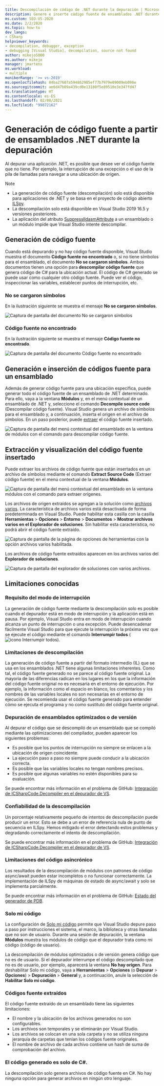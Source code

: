 ```yaml
---
title: Descompilación de código de .NET durante la depuración | Microsoft Docs
description: Genere e inserte código fuente de ensamblados .NET durante la depuración en Visual Studio. Extraiga y visualice el código fuente insertado.
ms.custom: SEO-VS-2020
ms.date: 2/2/2020
ms.topic: how-to
dev_langs:
- CSharp
helpviewer_keywords:
- decompilation, debugger, exception
- debugging [Visual Studio], decompilation, source not found
author: mikejo5000
ms.author: mikejo
manager: jmartens
ms.workload:
- multiple
monikerRange: '>= vs-2019'
ms.openlocfilehash: 84ba27607a594862905ef77b7979e89009eb098e
ms.sourcegitcommit: ae6d47b09a439cd0e13180f5e89510e3e347fd47
ms.translationtype: HT
ms.contentlocale: es-ES
ms.lasthandoff: 02/08/2021
ms.locfileid: "99872162"
---
```

# <a name="generate-source-code-from-net-assemblies-while-debugging"></a>Generación de código fuente a partir de ensamblados .NET durante la depuración

Al depurar una aplicación .NET, es posible que desee ver el código fuente que no tiene. Por ejemplo, la interrupción de una excepción o el uso de la pila de llamadas para navegar a una ubicación de origen.

> [!NOTE]
> * La generación de código fuente (descompilación) solo está disponible para aplicaciones de .NET y se basa en el proyecto de código abierto [ILSpy](https://github.com/icsharpcode/ILSpy).
> * La descompilación solo está disponible en Visual Studio 2019 16.5 y versiones posteriores.
> * La aplicación del atributo [SuppressIldasmAttribute](/dotnet/api/system.runtime.compilerservices.suppressildasmattribute) a un ensamblado o un módulo impide que Visual Studio intente descompilar.

## <a name="generate-source-code"></a>Generación de código fuente

Cuando está depurando y no hay código fuente disponible, Visual Studio muestra el documento **Código fuente no encontrado** o, si no tiene símbolos para el ensamblado, el documento **No se cargaron símbolos**. Ambos documentos tienen una opción para **descompilar código fuente** que genera código de C# para la ubicación actual. El código de C# generado se puede usar como cualquier otro código fuente. Puede ver el código, inspeccionar las variables, establecer puntos de interrupción, etc.

### <a name="no-symbols-loaded"></a>No se cargaron símbolos

En la ilustración siguiente se muestra el mensaje **No se cargaron símbolos**.

![Captura de pantalla del documento No se cargaron símbolos](media/decompilation-no-symbol-found.png)

### <a name="source-not-found"></a>Código fuente no encontrado

En la ilustración siguiente se muestra el mensaje **Código fuente no encontrado**.

![Captura de pantalla del documento Código fuente no encontrado](media/decompilation-no-source-found.png)

## <a name="generate-and-embed-sources-for-an-assembly"></a>Generación e inserción de códigos fuente para un ensamblado

Además de generar código fuente para una ubicación específica, puede generar todo el código fuente de un ensamblado de .NET determinado. Para ello, vaya a la ventana **Módulos** y, en el menú contextual de un ensamblado de .NET y, seleccione el comando **Decompile source code** (Descompilar código fuente). Visual Studio genera un archivo de símbolos para el ensamblado y, a continuación, inserta el origen en el archivo de símbolos. En un paso posterior, puede [extraer](#extract-and-view-the-embedded-source-code) el código fuente insertado.

![Captura de pantalla del menú contextual del ensamblado en la ventana de módulos con el comando para descompilar código fuente.](media/decompilation-decompile-source-code.png)

## <a name="extract-and-view-the-embedded-source-code"></a>Extracción y visualización del código fuente insertado

Puede extraer los archivos de código fuente que están insertados en un archivo de símbolos mediante el comando **Extract Source Code** (Extraer código fuente) en el menú contextual de la ventana **Módulos**.

![Captura de pantalla del menú contextual del ensamblado en la ventana módulos con el comando para extraer orígenes.](media/decompilation-extract-source-code.png)

Los archivos de origen extraídos se agregan a la solución como [archivos varios](../ide/reference/miscellaneous-files.md). La característica de archivos varios está desactivada de forma predeterminada en Visual Studio. Puede habilitar esta casilla con la casilla **Herramientas** > **Opciones** > **Entorno** > **Documentos** > **Mostrar archivos varios en el Explorador de soluciones**. Sin habilitar esta característica, no podrá abrir el código fuente extraído.

![Captura de pantalla de la página de opciones de herramientas con la opción archivos varios habilitada.](media/decompilation-tools-options-misc-files.png)

Los archivos de código fuente extraídos aparecen en los archivos varios del **Explorador de soluciones**.

![Captura de pantalla del explorador de soluciones con varios archivos.](media/decompilation-solution-explorer.png)

## <a name="known-limitations"></a>Limitaciones conocidas

### <a name="requires-break-mode"></a>Requisito del modo de interrupción

La generación de código fuente mediante la descompilación solo es posible cuando el depurador está en modo de interrupción y la aplicación está en pausa. Por ejemplo, Visual Studio entra en modo de interrupción cuando alcanza un punto de interrupción o una excepción. Puede desencadenar fácilmente Visual Studio para que ejecute la interrupción la próxima vez que se ejecute el código mediante el comando **Interrumpir todos** (![icono Interrumpir todos](media/decompilation-break-all.png)).

### <a name="decompilation-limitations"></a>Limitaciones de descompilación

La generación de código fuente a partir del formato intermedio (IL) que se usa en los ensamblados .NET tiene algunas limitaciones inherentes. Como tal, el código fuente generado no se parece al código fuente original. La mayoría de las diferencias radican en los lugares en los que la información del código fuente original no es necesaria en el entorno de ejecución. Por ejemplo, la información como el espacio en blanco, los comentarios y los nombres de las variables locales no son necesarias en el entorno de ejecución. Se recomienda usar el código fuente generado para entender cómo se ejecuta el programa y no como sustituto del código fuente original.

### <a name="debug-optimized-or-release-assemblies"></a>Depuración de ensamblados optimizados o de versión

Al depurar el código que se descompiló de un ensamblado que se compiló mediante las optimizaciones del compilador, pueden aparecer los siguientes problemas:
- Es posible que los puntos de interrupción no siempre se enlacen a la ubicación de origen coincidente.
- La ejecución paso a paso no siempre puede conducir a la ubicación correcta.
- Es posible que las variables locales no tengan nombres precisos.
- Es posible que algunas variables no estén disponibles para su evaluación.

Se puede encontrar más información en el problema de GitHub: [Integración de ICSharpCode.Decompiler en el depurador de VS](https://github.com/icsharpcode/ILSpy/issues/1901).

### <a name="decompilation-reliability"></a>Confiabilidad de la descompilación

Un porcentaje relativamente pequeño de intentos de descompilación puede producir un error. Esto se debe a un error de referencia nula de punto de secuencia en ILSpy.  Hemos mitigado el error detectando estos problemas y degradando correctamente el intento de descompilación.

Se puede encontrar más información en el problema de GitHub: [Integración de ICSharpCode.Decompiler en el depurador de VS](https://github.com/icsharpcode/ILSpy/issues/1901).

### <a name="limitations-with-async-code"></a>Limitaciones del código asincrónico

Los resultados de la descompilación de módulos con patrones de código async/await pueden estar incompletos o no funcionar correctamente. La implementación de ILSpy de máquinas de estado de async/await y solo se implementa parcialmente. 

Se puede encontrar más información en el problema de GitHub: [Estado del generador de PDB](https://github.com/icsharpcode/ILSpy/issues/1422).

### <a name="just-my-code"></a>Solo mi código

La configuración de [Solo mi código](./just-my-code.md) permite que Visual Studio depure paso a paso por instrucciones el sistema, el marco, la biblioteca y otras llamadas que no son de usuario. Durante una sesión de depuración, la ventana **Módulos** muestra los módulos de código que el depurador trata como mi código (código de usuario).

La descompilación de módulos optimizados o de versión genera código que no es de usuario. Si el depurador interrumpe el código descompilado que no es de usuario, por ejemplo, aparecerá la ventana **No hay origen**. Para deshabilitar Solo mi código, vaya a **Herramientas** > **Opciones** (o **Depurar** > **Opciones**) > **Depuración** > **General** y, a continuación, anule la selección de **Habilitar Solo mi código**.

### <a name="extracted-sources"></a>Códigos fuente extraídos

El código fuente extraído de un ensamblado tiene las siguientes limitaciones:
- El nombre y la ubicación de los archivos generados no son configurables.
- Los archivos son temporales y se eliminarán por Visual Studio.
- Los archivos se colocan en una sola carpeta y no se utiliza ninguna jerarquía de carpetas que tenían los códigos fuente originales.
- El nombre de archivo de cada archivo contiene un hash de suma de comprobación del archivo.

### <a name="generated-code-is-c-only"></a>El código generado es solo de C#.
La descompilación solo genera archivos de código fuente en C#. No hay ninguna opción para generar archivos en ningún otro lenguaje.